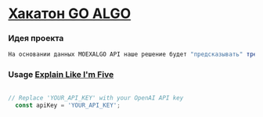 # [Хакатон GO ALGO ]([url](https://goalgo.ru/)https://goalgo.ru/)

### Идея проекта

```javascript
На основании данных MOEXALGO API наше решение будет "предсказывать" тренд (направление движения) определенной валютной пары / актива на несколько дней вперед, основываясь на данных последних X дней и экономических новостях, которые могут повлиять на цену и волатильность данной валютной пары / актива.

```


### Usage [Explain Like I'm Five](https://www.reddit.com/r/explainlikeimfive/)

```javascript

// Replace 'YOUR_API_KEY' with your OpenAI API key
  const apiKey = 'YOUR_API_KEY';

```
